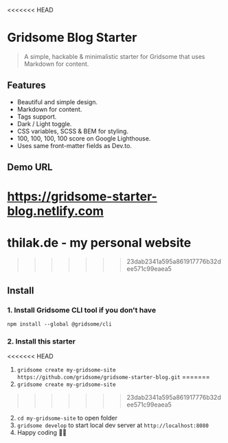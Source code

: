 <<<<<<< HEAD
# Gridsome Blog Starter

> A simple, hackable & minimalistic starter for Gridsome that uses Markdown for content.

## Features
- Beautiful and simple design.
- Markdown for content.
- Tags support.
- Dark / Light toggle.
- CSS variables, SCSS & BEM for styling.
- 100, 100, 100, 100 score on Google Lighthouse.
- Uses same front-matter fields as Dev.to.

## Demo URL

https://gridsome-starter-blog.netlify.com
=======
# thilak.de - my personal website
>>>>>>> 23dab2341a595a861917776b32dee571c99eaea5

## Install

### 1. Install Gridsome CLI tool if you don't have

`npm install --global @gridsome/cli`

### 2. Install this starter

<<<<<<< HEAD
1. `gridsome create my-gridsome-site https://github.com/gridsome/gridsome-starter-blog.git`
=======
1. `gridsome create my-gridsome-site`
>>>>>>> 23dab2341a595a861917776b32dee571c99eaea5
2. `cd my-gridsome-site` to open folder
3. `gridsome develop` to start local dev server at `http://localhost:8080`
4. Happy coding 🎉🙌
